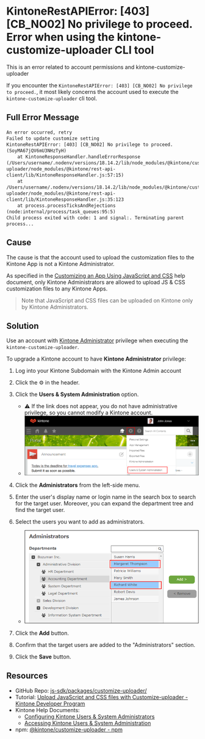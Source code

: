 # KintoneRestAPIError: [403] [CB_NO02] No privilege to proceed. Error when using the kintone-customize-uploader CLI tool

This is an error related to account permissions and kintone-customize-uploader

If you encounter the `KintoneRestAPIError: [403] [CB_NO02] No privilege to proceed.`, it most likely concerns the account used to execute the `kintone-customize-uploader` cli tool.

## Full Error Message

```shell
An error occurred, retry
Failed to update customize setting
KintoneRestAPIError: [403] [CB_NO02] No privilege to proceed. (SoyMA67jQV6mU3NHzTyH)
    at KintoneResponseHandler.handleErrorResponse (/Users/username/.nodenv/versions/18.14.2/lib/node_modules/@kintone/customize-uploader/node_modules/@kintone/rest-api-client/lib/KintoneResponseHandler.js:57:15)
    at /Users/username/.nodenv/versions/18.14.2/lib/node_modules/@kintone/customize-uploader/node_modules/@kintone/rest-api-client/lib/KintoneResponseHandler.js:35:123
    at process.processTicksAndRejections (node:internal/process/task_queues:95:5)
Child process exited with code: 1 and signal:. Terminating parent process...
```

## Cause
The cause is that the account used to upload the customization files to the Kintone App is not a Kintone Administrator.

As specified in the [Customizing an App Using JavaScript and CSS](https://get.kintone.help/k/en/id/040556.html) help document, only Kintone Administrators are allowed to upload JS & CSS customization files to any Kintone Apps.

> Note that JavaScript and CSS files can be uploaded on Kintone only by Kintone Administrators.

## Solution
Use an account with [Kintone Administrator](https://get.kintone.help/k/en/id/04058.html#permission_admin_permissions_concept_20) privilege when executing the `kintone-customize-uploader`.

To upgrade a Kintone account to have **Kintone Administrator** privilege:
1. Log into your Kintone Subdomain with the Kintone Admin account

2. Click the ⚙️ in the header.

3. Click the **Users & System Administration** option.
   * ⚠️ If the link does not appear, you do not have administrative privilege, so you cannot modify a Kintone account.
   * ![Screenshot: Kintone's Users & System Administration setting highlighted](./users_and_system_administration_us.png)

4. Click the **Administrators** from the left-side menu.

5. Enter the user's display name or login name in the search box to search for the target user. Moreover, you can expand the department tree and find the target user.

6. Select the users you want to add as administrators.
   * ![Screenshot: Kintone's Administrator setting where example users are selected](./list_domain_auth_img03_us.png)

7. Click the **Add** button.

8. Confirm that the target users are added to the "Administrators" section.

9. Click the **Save** button.

## Resources
* GitHub Repo: [js-sdk/packages/customize-uploader/](https://github.com/kintone/js-sdk/tree/master/packages/customize-uploader#kintone-customize-uploader)
* Tutorial: [Upload JavaScript and CSS files with Customize-uploader - Kintone Developer Program](https://kintone.dev/en/tutorials/tool-guides/upload-javascript-and-css-files-with-customize-uploader/)
* Kintone Help Documents:
  * [Configuring Kintone Users & System Administrators](https://get.kintone.help/general/en/id/0208.html)
  * [Accessing Kintone Users & System Administration](https://get.kintone.help/general/en/id/0204.html)
* npm: [@kintone/customize-uploader - npm](https://www.npmjs.com/package/@kintone/customize-uploader)
